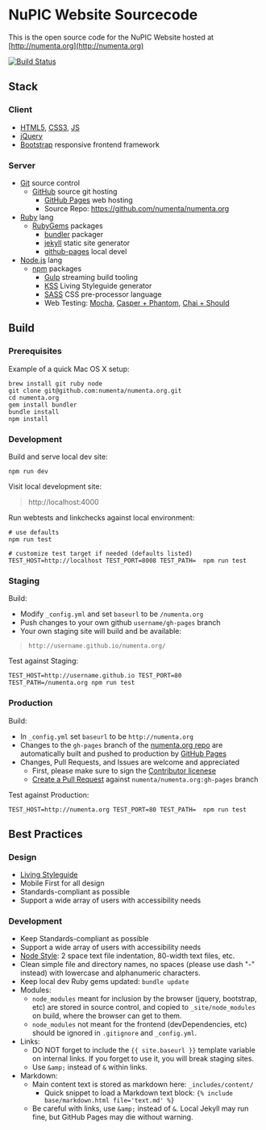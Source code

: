 # NuPIC Website Sourcecode

This is the open source code for the NuPIC Website hosted at
[http://numenta.org](http://numenta.org)

[![Build Status](https://travis-ci.org/numenta/numenta.org.png?branch=gh-pages)](https://travis-ci.org/numenta/numenta.org)


## Stack

### Client

* [HTML5](http://en.wikipedia.org/wiki/HTML5),
  [CSS3](http://en.wikipedia.org/wiki/Cascading_Style_Sheets),
  [JS](http://en.wikipedia.org/wiki/ECMAScript)
* [jQuery](http://jquery.com/)
* [Bootstrap](http://getbootstrap.com/) responsive frontend framework

### Server

* [Git](http://git-scm.com/) source control
  * [GitHub](http://github.com) source git hosting
    * [GitHub Pages](https://pages.github.com/) web hosting
    * Source Repo: https://github.com/numenta/numenta.org
* [Ruby](https://www.ruby-lang.org/) lang
  * [RubyGems](https://rubygems.org/) packages
    * [bundler](http://bundler.io/) packager
    * [jekyll](http://jekyllrb.com/) static site generator
    * [github-pages](https://github.com/github/pages-gem) local devel
* [Node.js](https://nodejs.org/) lang
  * [npm](https://www.npmjs.com/) packages
    * [Gulp](https://github.com/gulpjs/gulp) streaming build tooling
    * [KSS](https://github.com/kss-node/kss-node) Living Styleguide generator
    * [SASS](http://sass-lang.com/) CSS pre-processor language
    * Web Testing: [Mocha](http://mochajs.org/), [Casper + Phantom](http://casperjs.org/),
      [Chai + Should](http://chaijs.com/guide/styles/#should)


## Build

### Prerequisites

Example of a quick Mac OS X setup:
```
brew install git ruby node
git clone git@github.com:numenta/numenta.org.git
cd numenta.org
gem install bundler
bundle install
npm install
```

### Development

Build and serve local dev site:
```
npm run dev
```

Visit local development site:
> http://localhost:4000

Run webtests and linkchecks against local environment:
```
# use defaults
npm run test

# customize test target if needed (defaults listed)
TEST_HOST=http://localhost TEST_PORT=8008 TEST_PATH=  npm run test
```

### Staging

Build:
* Modify `_config.yml` and set `baseurl` to be `/numenta.org`
* Push changes to your own github `username/gh-pages` branch
* Your own staging site will build and be available:
> `http://username.github.io/numenta.org/`

Test against Staging:
```
TEST_HOST=http://username.github.io TEST_PORT=80 TEST_PATH=/numenta.org npm run test
```

### Production

Build:
* In `_config.yml` set `baseurl` to be `http://numenta.org`
* Changes to the `gh-pages` branch of the
  [numenta.org repo](https://github.com/numenta/numenta.org) are automatically
  built and pushed to production by [GitHub Pages](https://pages.github.com/)
* Changes, Pull Requests, and Issues are welcome and appreciated
  * First, please make sure to sign the
    [Contributor licenese](http://numenta.org/licenses/cl/)
  * [Create a Pull Request](https://help.github.com/articles/using-pull-requests)
    against `numenta/numenta.org:gh-pages` branch

Test against Production:
```
TEST_HOST=http://numenta.org TEST_PORT=80 TEST_PATH=  npm run test
```


## Best Practices

### Design

* [Living Styleguide](http://numenta.org/styleguide/)
* Mobile First for all design
* Standards-compliant as possible
* Support a wide array of users with accessibility needs

### Development

* Keep Standards-compliant as possible
* Support a wide array of users with accessibility needs
* [Node Style](https://github.com/felixge/node-style-guide): 2 space text file
  indentation, 80-width text files, etc.
* Clean simple file and directory names, no spaces (please use dash "-" instead)
  with lowercase and alphanumeric characters.
* Keep local dev Ruby gems updated: `bundle update`
* Modules:
  * `node_modules` meant for inclusion by the browser (jquery, bootstrap, etc)
    are stored in source control, and copied to `_site/node_modules` on build,
    where the browser can get to them.
  * `node_modules` not meant for the frontend (devDependencies, etc) should
    be ignored in `.gitignore` and `_config.yml`.
* Links:
  * DO NOT forget to include the `{{ site.baseurl }}` template variable on
    internal links. If you forget to use it, you will break staging sites.
  * Use `&amp;` instead of `&` within links.
* Markdown:
  * Main content text is stored as markdown here: `_includes/content/`
    * Quick snippet to load a Markdown text block:
      `{% include base/markdown.html file='text.md' %}`
  * Be careful with links, use `&amp;` instead of `&`. Local Jekyll may run
    fine, but GitHub Pages may die without warning.
